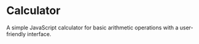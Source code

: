 # Calculator
A simple JavaScript calculator for basic arithmetic operations with a user-friendly interface.

